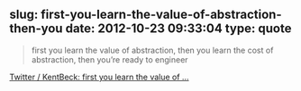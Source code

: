 slug: first-you-learn-the-value-of-abstraction-then-you
date: 2012-10-23 09:33:04
type: quote
---

> first you learn the value of abstraction, then you learn the cost of abstraction, then you’re ready to engineer

[Twitter / KentBeck: first you learn the value of …](https://twitter.com/KentBeck/statuses/258316233068396544)
